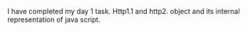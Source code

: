 I have completed my day 1 task. 
Http1.1 and http2.
object and its internal representation of java script.